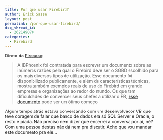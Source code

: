 ```yaml
---
title: Por que usar Firebird?
author: Erick Sasse
layout: post
permalink: /por-que-usar-firebird/
dsq_thread_id:
  - 262149070
categories:
  - Firebird
---
```

Direto da [Firebase][1]:

> A IBPhoenix foi contratada para escrever um documento sobre as in&uacute;meras raz&otilde;es pela qual o Firebird deve ser o SGBD escolhido para os mais diversos tipos de utiliza&ccedil;&atilde;o. Esse documento foi disponibilizado publicamente, e al&eacute;m de caracter&iacute;sticas t&eacute;cnicas, mostra tamb&eacute;m exemplos reais de uso do Firebird em grande empresas e organiza&ccedil;&otilde;es ao redor do mundo. Os que tem dificuldades de convencer seus chefes a utilizar o FB, [esse documento][2] pode ser um &oacute;timo come&ccedil;o!

Algum tempo atr&aacute;s estava conversando com um desenvolvedor VB que teve coragem de falar que banco de dados era s&oacute; SQL Server e Oracle, o resto &eacute; piada. N&atilde;o preciso nem dizer que encerrei a conversa por ai, n&eacute;? Com uma pessoa destas n&atilde;o d&aacute; nem pra discutir. Acho que vou mandar este documento pra ele&#8230;

 [1]: http://www.firebase.com.br/fb/noticias.php?id=1529
 [2]: http://www.ibphoenix.com/downloads/FirebirdEnterprise.pdf